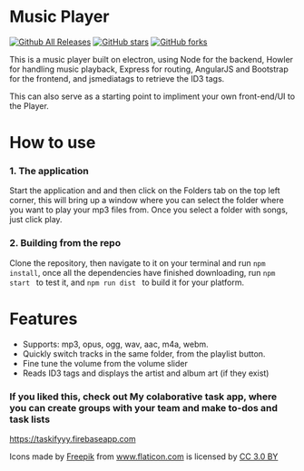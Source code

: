 # Music Player

[![Github All Releases](https://img.shields.io/github/downloads/Aveek-Saha/MusicPlayer/total.svg?style=for-the-badge)](https://github.com/Aveek-Saha/MusicPlayer) [![GitHub stars](https://img.shields.io/github/stars/Aveek-Saha/MusicPlayer.svg?style=for-the-badge)](https://github.com/Aveek-Saha/MusicPlayer/stargazers)  [![GitHub forks](https://img.shields.io/github/forks/Aveek-Saha/MusicPlayer.svg?style=for-the-badge)](https://github.com/Aveek-Saha/MusicPlayer/network)




This is a music player built on electron, using Node for the backend, Howler for handling music playback, Express for routing, AngularJS and Bootstrap for the frontend, and jsmediatags to retrieve the ID3 tags. 

This can also serve as a starting point to impliment your own front-end/UI to the Player.

# How to use
### 1. The application
Start the application and and then click on the Folders tab on the top left corner, this will bring up a window where you can select the folder where you want to play your mp3 files from. 
Once you select a folder with songs, just click play.
### 2. Building from the repo
Clone the repository, then navigate to it on your terminal and run ```npm install```, once all the dependencies have finished downloading, run ```npm start ``` to test it, and ```npm run dist ``` to build it for your platform.


# Features
<ul>
  <li>Supports: mp3, opus, ogg, wav, aac, m4a, webm.</li>
  <li>Quickly switch tracks in the same folder, from the playlist button.</li>
  <li>Fine tune the volume from the volume slider</li>
  <li>Reads ID3 tags and displays the artist and album art (if they exist)</li>
</ul>

### If you liked this, check out My colaborative task app, where you can create groups with your team and make to-dos and task lists
https://taskifyyy.firebaseapp.com


<div>Icons made by <a href="http://www.freepik.com" title="Freepik">Freepik</a> from <a href="https://www.flaticon.com/" title="Flaticon">www.flaticon.com</a> is licensed by <a href="http://creativecommons.org/licenses/by/3.0/" title="Creative Commons BY 3.0" target="_blank">CC 3.0 BY</a></div>
